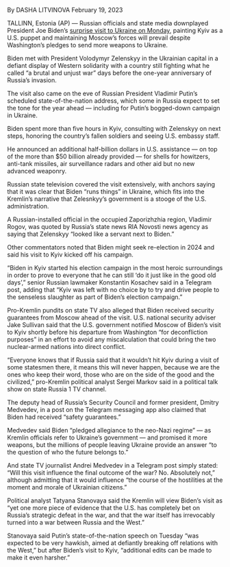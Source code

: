 
By DASHA LITVINOVA
February 19, 2023

TALLINN, Estonia (AP) — Russian officials and state media downplayed President Joe Biden’s [surprise visit to Ukraine on Monday](https://apnews.com/article/russia-ukraine-zelenskyy-biden-f00af220669457d5ba07127c7e57a27b), painting Kyiv as a U.S. puppet and maintaining Moscow’s forces will prevail despite Washington’s pledges to send more weapons to Ukraine.

Biden met with President Volodymyr Zelenskyy in the Ukrainian capital in a defiant display of Western solidarity with a country still fighting what he called “a brutal and unjust war” days before the one-year anniversary of Russia’s invasion.

The visit also came on the eve of Russian President Vladimir Putin’s scheduled state-of-the-nation address, which some in Russia expect to set the tone for the year ahead — including for Putin’s bogged-down campaign in Ukraine.

Biden spent more than five hours in Kyiv, consulting with Zelenskyy on next steps, honoring the country’s fallen soldiers and seeing U.S. embassy staff.

He announced an additional half-billion dollars in U.S. assistance — on top of the more than $50 billion already provided — for shells for howitzers, anti-tank missiles, air surveillance radars and other aid but no new advanced weaponry.

Russian state television covered the visit extensively, with anchors saying that it was clear that Biden “runs things” in Ukraine, which fits into the Kremlin’s narrative that Zelesnkyy’s government is a stooge of the U.S. administration.

A Russian-installed official in the occupied Zaporizhzhia region, Vladimir Rogov, was quoted by Russia’s state news RIA Novosti news agency as saying that Zelenskyy “looked like a servant next to Biden.”

Other commentators noted that Biden might seek re-election in 2024 and said his visit to Kyiv kicked off his campaign.

“Biden in Kyiv started his election campaign in the most heroic surroundings in order to prove to everyone that he can still ‘do it just like in the good old days’,” senior Russian lawmaker Konstantin Kosachev said in a Telegram post, adding that “Kyiv was left with no choice by to try and drive people to the senseless slaughter as part of Biden’s election campaign.”

Pro-Kremlin pundits on state TV also alleged that Biden received security guarantees from Moscow ahead of the visit. U.S. national security adviser Jake Sullivan said that the U.S. government notified Moscow of Biden’s visit to Kyiv shortly before his departure from Washington “for deconfliction purposes” in an effort to avoid any miscalculation that could bring the two nuclear-armed nations into direct conflict.

“Everyone knows that if Russia said that it wouldn’t hit Kyiv during a visit of some statesmen there, it means this will never happen, because we are the ones who keep their word, those who are on the side of the good and the civilized,” pro-Kremlin political analyst Sergei Markov said in a political talk show on state Russia 1 TV channel.

The deputy head of Russia’s Security Council and former president, Dmitry Medvedev, in a post on the Telegram messaging app also claimed that Biden had received “safety guarantees.”

Medvedev said Biden “pledged allegiance to the neo-Nazi regime” — as Kremlin officials refer to Ukraine’s government — and promised it more weapons, but the millions of people leaving Ukraine provide an answer “to the question of who the future belongs to.”

And state TV journalist Andrei Medvedev in a Telegram post simply stated: “Will this visit influence the final outcome of the war? No. Absolutely not,” although admitting that it would influence “the course of the hostilities at the moment and morale of Ukrainian citizens.”

Political analyst Tatyana Stanovaya said the Kremlin will view Biden’s visit as “yet one more piece of evidence that the U.S. has completely bet on Russia’s strategic defeat in the war, and that the war itself has irrevocably turned into a war between Russia and the West.”

Stanovaya said Putin’s state-of-the-nation speech on Tuesday “was expected to be very hawkish, aimed at defiantly breaking off relations with the West,” but after Biden’s visit to Kyiv, “additional edits can be made to make it even harsher.”
